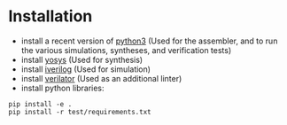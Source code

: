 # Installation

- install a recent version of [python3](https://www.python.org/)   (Used for the assembler, and to run the various simulations, syntheses, and verification tests)
- install [yosys](http://bygone.clairexen.net/yosys/)  (Used for synthesis)
- install [iverilog](http://iverilog.icarus.com/)  (Used for simulation)
- install [verilator](https://www.veripool.org/verilator/)  (Used as an additional linter)
- install python libraries:
```
pip install -e .
pip install -r test/requirements.txt
```
